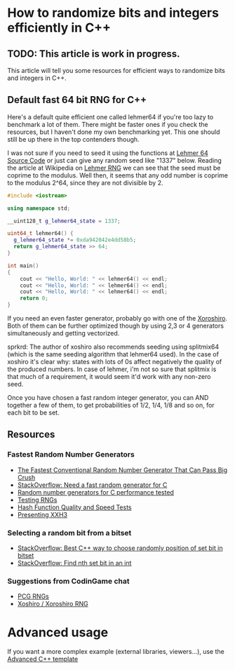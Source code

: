 # How to randomize bits and integers efficiently in C++

## TODO: This article is work in progress.

This article will tell you some resources for efficient ways to randomize bits and integers in C++.

## Default fast 64 bit RNG for C++

Here's a default quite efficient one called lehmer64 if you're too lazy to benchmark a lot of them.
There might be faster ones if you check the resources, but I haven't done my own benchmarking yet.
This one should still be up there in the top contenders though.

I was not sure if you need to seed it using the functions at
[Lehmer 64 Source Code](https://github.com/lemire/testingRNG/blob/master/source/lehmer64.h)
or just can give any random seed like "1337" below. Reading the article at Wikipedia on
[Lehmer RNG](https://en.wikipedia.org/wiki/Lehmer_random_number_generator) we can see that the seed must be
coprime to the modulus. Well then, it seems that any odd number is coprime to the modulus 2^64,
since they are not divisible by 2.

```C++ runnable
#include <iostream>

using namespace std;

__uint128_t g_lehmer64_state = 1337;

uint64_t lehmer64() {
  g_lehmer64_state *= 0xda942042e4dd58b5;
  return g_lehmer64_state >> 64;
}

int main() 
{
    cout << "Hello, World: " << lehmer64() << endl;
    cout << "Hello, World: " << lehmer64() << endl;
    cout << "Hello, World: " << lehmer64() << endl;
    return 0;
}
```

If you need an even faster generator, probably go with one of the [Xoroshiro](https://prng.di.unimi.it/).
Both of them can be further optimized though by using 2,3 or 4 generators simultaneously and getting vectorized.

sprkrd: The author of xoshiro also recommends seeding using splitmix64 (which is the same seeding algorithm that lehmer64 used).
In the case of xoshiro it's clear why: states with lots of 0s affect negatively the quality of the produced numbers.
In case of lehmer, i'm not so sure that splitmix is that much of a requirement, it would seem it'd work with any non-zero seed.

Once you have chosen a fast random integer generator, you can AND together a few of them, to get probabilities of 1/2, 1/4, 1/8 and so on, for each bit to be set.

## Resources

### Fastest Random Number Generators
 - [The Fastest Conventional Random Number Generator That Can Pass Big Crush](https://lemire.me/blog/2019/03/19/the-fastest-conventional-random-number-generator-that-can-pass-big-crush/)
 - [StackOverflow: Need a fast random generator for C](https://stackoverflow.com/questions/1640258/need-a-fast-random-generator-for-c)
 - [Random number generators for C performance tested](https://thompsonsed.co.uk/random-number-generators-for-c-performance-tested)
 - [Testing RNGs](https://github.com/lemire/testingRNG)
 - [Hash Function Quality and Speed Tests](https://github.com/rurban/smhasher/)
 - [Presenting XXH3](https://fastcompression.blogspot.com/2019/03/presenting-xxh3.html)

### Selecting a random bit from a bitset 
 - [StackOverflow: Best C++ way to choose randomly position of set bit in bitset](https://stackoverflow.com/questions/37460396/best-c-way-to-choose-randomly-position-of-set-bit-in-bitset)
 - [StackOverflow: Find nth set bit in an int](https://stackoverflow.com/questions/7669057/find-nth-set-bit-in-an-int)

### Suggestions from CodinGame chat

 - [PCG RNGs](https://www.pcg-random.org/index.html)
 - [Xoshiro / Xoroshiro RNG](https://prng.di.unimi.it/)

# Advanced usage

If you want a more complex example (external libraries, viewers...), use the [Advanced C++ template](https://tech.io/select-repo/598)
